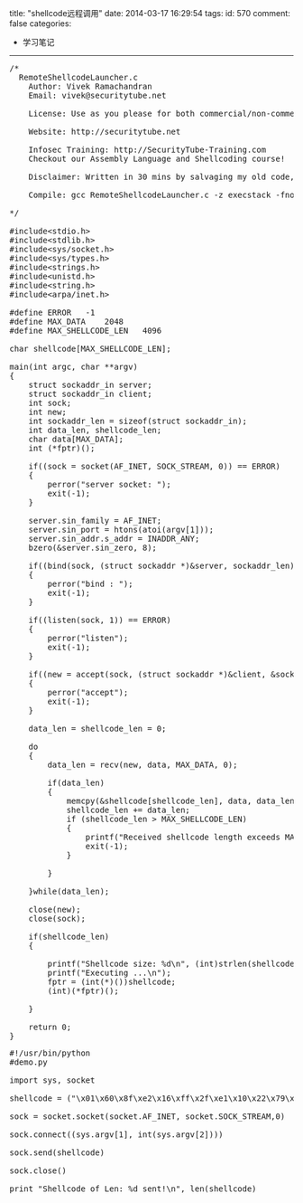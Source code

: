 title: "shellcode远程调用"
date: 2014-03-17 16:29:54
tags:
id: 570
comment: false
categories:
  - 学习笔记
---

<pre class="brush:cpp">/*
  RemoteShellcodeLauncher.c 
	Author: Vivek Ramachandran
	Email: vivek@securitytube.net 

	License: Use as you please for both commercial/non-commercial with/without attribution 

	Website: http://securitytube.net 

	Infosec Training: http://SecurityTube-Training.com 
	Checkout our Assembly Language and Shellcoding course! 

	Disclaimer: Written in 30 mins by salvaging my old code, might be prone to error. Please fix yourself :)

	Compile: gcc RemoteShellcodeLauncher.c -z execstack -fno-stack-protector -o RemoteShellcodeLauncher

*/

#include&lt;stdio.h&gt;
#include&lt;stdlib.h&gt;
#include&lt;sys/socket.h&gt;
#include&lt;sys/types.h&gt;
#include&lt;strings.h&gt;
#include&lt;unistd.h&gt;
#include&lt;string.h&gt;
#include&lt;arpa/inet.h&gt;

#define ERROR	-1
#define MAX_DATA	2048	
#define MAX_SHELLCODE_LEN	4096

char shellcode[MAX_SHELLCODE_LEN];

main(int argc, char **argv)
{
	struct sockaddr_in server;
	struct sockaddr_in client;
	int sock;
	int new;
	int sockaddr_len = sizeof(struct sockaddr_in);
	int data_len, shellcode_len;
	char data[MAX_DATA];
	int (*fptr)();

	if((sock = socket(AF_INET, SOCK_STREAM, 0)) == ERROR)
	{
		perror("server socket: ");
		exit(-1);
	}

	server.sin_family = AF_INET;
	server.sin_port = htons(atoi(argv[1]));
	server.sin_addr.s_addr = INADDR_ANY;
	bzero(&amp;server.sin_zero, 8);

	if((bind(sock, (struct sockaddr *)&amp;server, sockaddr_len)) == ERROR)
	{
		perror("bind : ");
		exit(-1);
	}

	if((listen(sock, 1)) == ERROR)
	{
		perror("listen");
		exit(-1);
	}

	if((new = accept(sock, (struct sockaddr *)&amp;client, &amp;sockaddr_len)) == ERROR)
	{
		perror("accept");
		exit(-1);
	}

	data_len = shellcode_len = 0;

	do
	{
		data_len = recv(new, data, MAX_DATA, 0);

		if(data_len)
		{
			memcpy(&amp;shellcode[shellcode_len], data, data_len);
			shellcode_len += data_len;
			if (shellcode_len &gt; MAX_SHELLCODE_LEN)
			{
				printf("Received shellcode length exceeds MAX_SHELLCODE_LEN: exiting!\n");
				exit(-1);
			}

		}

	}while(data_len);

	close(new);
	close(sock);

	if(shellcode_len)
	{

		printf("Shellcode size: %d\n", (int)strlen(shellcode));
		printf("Executing ...\n");
		fptr = (int(*)())shellcode;
		(int)(*fptr)();

	}

	return 0;		
}</pre>
<pre class="brush:py">#!/usr/bin/python
#demo.py

import sys, socket 

shellcode = ("\x01\x60\x8f\xe2\x16\xff\x2f\xe1\x10\x22\x79\x46\x0e\x31\x01\x20\x04\x27\x01\xdf\x24\x1b\x20\x1c\x01\x27\x01\xdf\x73\x68\x65\x6c\x6c\x2d\x73\x74\x6f\x72\x6d\x2e\x6f\x72\x67\x0a")

sock = socket.socket(socket.AF_INET, socket.SOCK_STREAM,0)

sock.connect((sys.argv[1], int(sys.argv[2])))

sock.send(shellcode)

sock.close()

print "Shellcode of Len: %d sent!\n", len(shellcode)</pre>
